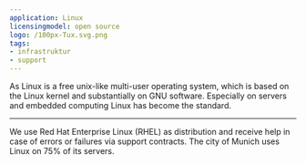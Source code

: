 ```yaml
---
application: Linux
licensingmodel: open source
logo: /100px-Tux.svg.png
tags:
- infrastruktur
- support
---
```


As Linux is a free unix-like multi-user operating system, which is based on the Linux kernel and substantially on GNU software.
Especially on servers and embedded computing Linux has become the standard.  

---

We use Red Hat Enterprise Linux (RHEL) as distribution and receive help in case of errors or failures via support contracts.
The city of Munich uses Linux on 75% of its servers.
